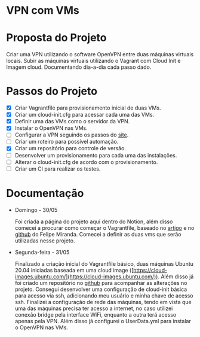 # VPN com VMs

# Proposta do Projeto

Criar uma VPN utilizando o software OpenVPN entre duas máquinas virtuais locais. Subir as máquinas virtuais utilizando o Vagrant com Cloud Init e Imagem cloud. Documentando dia-a-dia cada passo dado.

# Passos do Projeto

- [x]  Criar Vagrantfile para provisionamento inicial de duas VMs.
- [x]  Criar um cloud-init.cfg para acessar cada uma das VMs.
- [x]  Definir uma das VMs como o servidor da VPN.
- [x]  Instalar o OpenVPN nas VMs.
- [ ]  Configurar a VPN seguindo os passos do [site](https://openvpn.net/community/).
- [ ]  Criar um roteiro para possível automação.
- [x]  Criar um repositório para controle de versão.
- [ ]  Desenvolver um provisionamento para cada uma das instalações.
- [ ]  Alterar o cloud-init.cfg de acordo com o provisionamento.
- [ ]  Criar um CI para realizar os testes.

# Documentação

- Domingo - 30/05

    Foi criada a página do projeto aqui dentro do Notion, além disso comecei a procurar como começar o Vagrantfile, baseado no [artigo](https://www.linkedin.com/pulse/se-preparando-para-o-kubernetes-122-felipe-miranda/) e no [github](https://github.com/FelipeMiranda/vagrant-kubernetes/blob/main/Vagrantfile) do Felipe Miranda. Comecei a definir as duas vms que serão utilizadas nesse projeto.

- Segunda-feira - 31/05

    Finalizado a criação inicial do Vagrantfile básico, duas máquinas Ubuntu 20.04 iniciadas baseada em uma cloud image ([https://cloud-images.ubuntu.com/](https://cloud-images.ubuntu.com/)). Além disso já foi criado um repositório no [github](https://github.com/rafaprata/vagrant-vpn) para acompanhar as alterações no projeto. Consegui desenvolver uma configuração de cloud-init básica para acesso via ssh, adicionando meu usuário e minha chave de acesso ssh. Finalizei a configuração de rede das máquinas, tendo em vista que uma das máquinas precisa ter acesso a internet, no caso utilizei conexão bridge pela interface WiFi, enquanto a outra terá acesso apenas pela VPN. Além disso já configurei o UserData.yml para instalar o OpenVPN nas VMs.